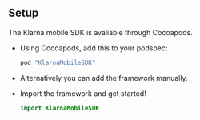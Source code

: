 ## Setup

The Klarna mobile SDK is avaliable through Cocoapods.

* Using Cocoapods, add this to your podspec:

    ```swift
    pod "KlarnaMobileSDK"
    ```

* Alternatively you can add the framework manually.

* Import the framework and get started!

    ```swift
    import KlarnaMobileSDK
    ```

<br/>
